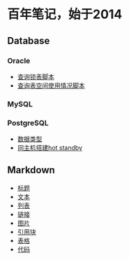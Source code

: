 百年笔记，始于2014
==================

## Database

### Oracle
* [查询锁表脚本](database/oracle/查询锁表脚本.md)
* [查询表空间使用情况脚本](database/oracle/查询表空间使用情况脚本.md)

### MySQL

### PostgreSQL
* [数据类型](database/postgresql/数据类型.md)
* [同主机搭建hot standby](database/postgresql/同主机搭建hot_standby.md)


## Markdown
* [标题](markdown/标题.md)
* [文本](markdown/文本强调.md)
* [列表](markdown/列表.md)
* [链接](markdown/链接.md)
* [图片](markdown/图片.md)
* [引用块](markdown/引用块.md)
* [表格](markdown/表格.md)
* [代码](markdown/代码.md)
